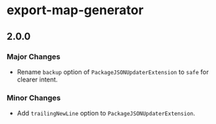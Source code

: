 # export-map-generator

## 2.0.0

### Major Changes

- Rename `backup` option of `PackageJSONUpdaterExtension` to `safe` for clearer intent.

### Minor Changes

- Add `trailingNewLine` option to `PackageJSONUpdaterExtension`.
